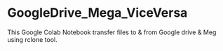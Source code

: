 # GoogleDrive_Mega_ViceVersa
This Google Colab Notebook transfer files to &amp; from Google drive &amp; Meg using rclone tool.
